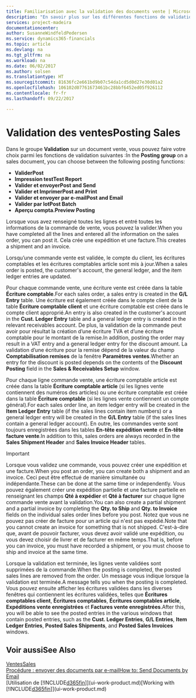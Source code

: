 ```yaml
---
title: Familiarisation avec la validation des documents vente | Microsoft Docs
description: "En savoir plus sur les différentes fonctions de validation pour valider des documents vente."
services: project-madeira
documentationcenter: 
author: SusanneWindfeldPedersen
ms.service: dynamics365-financials
ms.topic: article
ms.devlang: na
ms.tgt_pltfrm: na
ms.workload: na
ms.date: 06/02/2017
ms.author: solsen
ms.translationtype: HT
ms.sourcegitcommit: 81636fc2e661bd9b07c54da1cd5d0d27e30d01a2
ms.openlocfilehash: 106102d07761673461bc28bbf6452ed05f926112
ms.contentlocale: fr-fr
ms.lasthandoff: 09/22/2017

---
```

# <a name="posting-sales"></a><span data-ttu-id="f552d-103">Validation des ventes</span><span class="sxs-lookup"><span data-stu-id="f552d-103">Posting Sales</span></span>
<span data-ttu-id="f552d-104">Dans le groupe **Validation** sur un document vente, vous pouvez faire votre choix parmi les fonctions de validation suivantes :</span><span class="sxs-lookup"><span data-stu-id="f552d-104">In the **Posting group** on a sales document, you can choose between the following posting functions:</span></span>

* <span data-ttu-id="f552d-105">**Valider**</span><span class="sxs-lookup"><span data-stu-id="f552d-105">**Post**</span></span>
* <span data-ttu-id="f552d-106">**Impression test**</span><span class="sxs-lookup"><span data-stu-id="f552d-106">**Test Report**</span></span>
* <span data-ttu-id="f552d-107">**Valider et envoyer**</span><span class="sxs-lookup"><span data-stu-id="f552d-107">**Post and Send**</span></span>
* <span data-ttu-id="f552d-108">**Valider et Imprimer**</span><span class="sxs-lookup"><span data-stu-id="f552d-108">**Post and Print**</span></span>
* <span data-ttu-id="f552d-109">**Valider et envoyer par e-mail**</span><span class="sxs-lookup"><span data-stu-id="f552d-109">**Post and Email**</span></span>
* <span data-ttu-id="f552d-110">**Valider par lot**</span><span class="sxs-lookup"><span data-stu-id="f552d-110">**Post Batch**</span></span>
* <span data-ttu-id="f552d-111">**Aperçu compta.**</span><span class="sxs-lookup"><span data-stu-id="f552d-111">**Preview Posting**</span></span>

<span data-ttu-id="f552d-112">Lorsque vous avez renseigné toutes les lignes et entré toutes les informations de la commande de vente, vous pouvez la valider.</span><span class="sxs-lookup"><span data-stu-id="f552d-112">When you have completed all the lines and entered all the information on the sales order, you can post it.</span></span> <span data-ttu-id="f552d-113">Cela crée une expédition et une facture.</span><span class="sxs-lookup"><span data-stu-id="f552d-113">This creates a shipment and an invoice.</span></span>

<span data-ttu-id="f552d-114">Lorsqu’une commande vente est validée, le compte du client, les écritures comptables et les écritures comptables article sont mis à jour.</span><span class="sxs-lookup"><span data-stu-id="f552d-114">When a sales order is posted, the customer's account, the general ledger, and the item ledger entries are updated.</span></span>

<span data-ttu-id="f552d-115">Pour chaque commande vente, une écriture vente est créée dans la table **Écriture comptable**.</span><span class="sxs-lookup"><span data-stu-id="f552d-115">For each sales order, a sales entry is created in the **G/L Entry** table.</span></span> <span data-ttu-id="f552d-116">Une écriture est également créée dans le compte client de la table **Écriture comptable client** et une écriture comptable est créée dans le compte client approprié.</span><span class="sxs-lookup"><span data-stu-id="f552d-116">An entry is also created in the customer's account in the **Cust. Ledger Entry** table and a general ledger entry is created in the relevant receivables account.</span></span> <span data-ttu-id="f552d-117">De plus, la validation de la commande peut avoir pour résultat la création d’une écriture TVA et d’une écriture comptable pour le montant de la remise.</span><span class="sxs-lookup"><span data-stu-id="f552d-117">In addition, posting the order may result in a VAT entry and a general ledger entry for the discount amount.</span></span> <span data-ttu-id="f552d-118">La validation d’une écriture pour la remise dépend de la valeur du champ **Comptabilisation remises** de la fenêtre **Paramètres ventes**.</span><span class="sxs-lookup"><span data-stu-id="f552d-118">Whether an entry for the discount is posted depends on the contents of the **Discount Posting** field in the **Sales & Receivables Setup** window.</span></span>

<span data-ttu-id="f552d-119">Pour chaque ligne commande vente, une écriture comptable article est créée dans la table **Écriture comptable article** (si les lignes vente contiennent des numéros des articles) ou une écriture comptable est créée dans la table **Écriture comptable** (si les lignes vente contiennent un compte général).</span><span class="sxs-lookup"><span data-stu-id="f552d-119">For each sales order line, an item ledger entry will be created in the **Item Ledger Entry** table (if the sales lines contain item numbers) or a general ledger entry will be created in the **G/L Entry** table (if the sales lines contain a general ledger account).</span></span> <span data-ttu-id="f552d-120">En outre, les commandes vente sont toujours enregistrées dans les tables **En-tête expédition vente** et **En-tête facture vente**.</span><span class="sxs-lookup"><span data-stu-id="f552d-120">In addition to this, sales orders are always recorded in the **Sales Shipment Header** and **Sales Invoice Header** tables.</span></span>

> [!IMPORTANT]  
>   <span data-ttu-id="f552d-121">Lorsque vous validez une commande, vous pouvez créer une expédition et une facture.</span><span class="sxs-lookup"><span data-stu-id="f552d-121">When you post an order, you can create both a shipment and an invoice.</span></span> <span data-ttu-id="f552d-122">Ceci peut être effectué de manière simultanée ou indépendante.</span><span class="sxs-lookup"><span data-stu-id="f552d-122">These can be done at the same time or independently.</span></span> <span data-ttu-id="f552d-123">Vous pouvez également créer une expédition partielle et une facture partielle en renseignant les champs **Qté à expédier** et **Qté à facturer** sur chaque ligne commande vente avant la validation.</span><span class="sxs-lookup"><span data-stu-id="f552d-123">You can also create a partial shipment and a partial invoice by completing the **Qty. to Ship** and **Qty. to Invoice** fields on the individual sales order lines before you post.</span></span> <span data-ttu-id="f552d-124">Notez que vous ne pouvez pas créer de facture pour un article qui n'est pas expédié.</span><span class="sxs-lookup"><span data-stu-id="f552d-124">Note that you cannot create an invoice for something that is not shipped.</span></span> <span data-ttu-id="f552d-125">C'est-à-dire que, avant de pouvoir facturer, vous devez avoir validé une expédition, ou vous devez choisir de livrer et de facturer en même temps.</span><span class="sxs-lookup"><span data-stu-id="f552d-125">That is, before you can invoice, you must have recorded a shipment, or you must choose to ship and invoice at the same time.</span></span>

<span data-ttu-id="f552d-126">Lorsque la validation est terminée, les lignes vente validées sont supprimées de la commande.</span><span class="sxs-lookup"><span data-stu-id="f552d-126">When the posting is completed, the posted sales lines are removed from the order.</span></span> <span data-ttu-id="f552d-127">Un message vous indique lorsque la validation est terminée.</span><span class="sxs-lookup"><span data-stu-id="f552d-127">A message tells you when the posting is completed.</span></span> <span data-ttu-id="f552d-128">Vous pouvez ensuite afficher les écritures validées dans les diverses fenêtres qui contiennent les écritures validées, telles que **Écritures comptables client**, **Écritures comptables**, **Écritures comptables article**, **Expéditions vente enregistrées** et **Factures vente enregistrées**.</span><span class="sxs-lookup"><span data-stu-id="f552d-128">After this, you will be able to see the posted entries in the various windows that contain posted entries, such as the **Cust. Ledger Entries**, **G/L Entries**, **Item Ledger Entries**, **Posted Sales Shipments**, and **Posted Sales Invoices** windows.</span></span>

## <a name="see-also"></a><span data-ttu-id="f552d-129">Voir aussi</span><span class="sxs-lookup"><span data-stu-id="f552d-129">See Also</span></span>
[<span data-ttu-id="f552d-130">Ventes</span><span class="sxs-lookup"><span data-stu-id="f552d-130">Sales</span></span>](sales-manage-sales.md)  
[<span data-ttu-id="f552d-131">Procédure : envoyer des documents par e-mail</span><span class="sxs-lookup"><span data-stu-id="f552d-131">How to: Send Documents by Email</span></span>](ui-how-send-documents-email.md)  
<span data-ttu-id="f552d-132">[Utilisation de [!INCLUDE[d365fin](includes/d365fin_md.md)]](ui-work-product.md)</span><span class="sxs-lookup"><span data-stu-id="f552d-132">[Working with [!INCLUDE[d365fin](includes/d365fin_md.md)]](ui-work-product.md)</span></span>


